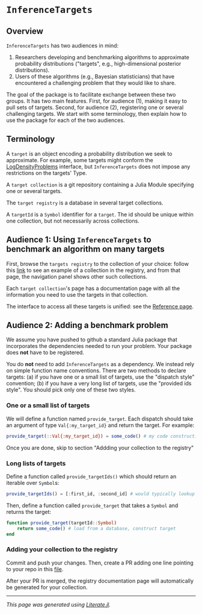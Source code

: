 # `InferenceTargets`

## Overview

`InferenceTargets` has two audiences in mind:

1. Researchers developing and benchmarking algorithms to approximate probability distributions ("targets", e.g., high-dimensional posterior distributions).
2. Users of these algorithms (e.g., Bayesian statisticians) that have encountered a challenging problem that they would like to share.

The goal of the package is to facilitate exchange between these two groups.
It has two main features. First, for audience (1), making it easy to pull sets of targets.
Second, for audience (2), registering one or several challenging targets.
We start with some terminology, then explain how to use the package for each of the two audiences.

## Terminology

A `target` is an object encoding a probability distribution we seek to approximate.
For example, some targets might conform the [LogDensityProblems](https://github.com/tpapp/LogDensityProblems.jl)
interface, but `InferenceTargets` does not impose any restrictions on the targets' Type.

A `target collection` is a git repository containing a Julia Module specifying one or several targets.

The `target registry` is a database in  several target collections.

A `targetId` is a `Symbol` identifier for a `target`. The id should be unique within one collection,
but not necessarily across collections.

## Audience 1: Using `InferenceTargets` to benchmark an algorithm on many targets

First, browse the `targets registry` to the collection of your choice: follow
this [link](https://julia-tempering.github.io/InferenceTargets/dev/generated/PosteriorDBTargets) to see
an example of a collection in the registry, and from that page, the navigation panel shows other such collections.

Each `target collection`'s page has a documentation page with all the information you need to use the targets
in that collection.

The interface to access all these targets is unified: see the [Reference page](https://julia-tempering.github.io/InferenceTargets/dev/reference).

## Audience 2: Adding a benchmark problem

We assume you have pushed to github a standard Julia package that incorporates the dependencies needed to run
your problem. Your package does **not** have to be registered.

You do **not** need to add `InferenceTargets` as a dependency. We instead rely on simple function name conventions.
There are two methods to declare targets: (a) if you have one or a small list of targets, use the "dispatch style"
convention; (b) if you have a very long list of targets, use the "provided ids style". You should pick only one of
these two styles.

### One or a small list of targets

We will define a function named `provide_target`. Each dispatch should take an argument of type `Val{:my_target_id}`
and return the target. For example:

````julia
provide_target(::Val{:my_target_id}) = some_code() # my code constructing a target
````

Once you are done, skip to section "Addding your collection to the registry"

### Long lists of targets

Define a function called `provide_targetIds()` which should return an iterable over `Symbol`s:

````julia
provide_targetIds() = [:first_id, :second_id] # would typically lookup in a database
````

Then, define a function called `provide_target` that takes a `Symbol` and returns the target:

````julia
function provide_target(targetId::Symbol)
    return some_code() # load from a database, construct target
end
````

### Adding your collection to the registry

Commit and push your changes. Then, create a PR adding one line pointing to your repo in this
[file](https://github.com/Julia-Tempering/InferenceTargets/blob/main/src/targets_registry.jl).

After your PR is  merged, the registry documentation page will automatically be generated for your collection.

---

*This page was generated using [Literate.jl](https://github.com/fredrikekre/Literate.jl).*

